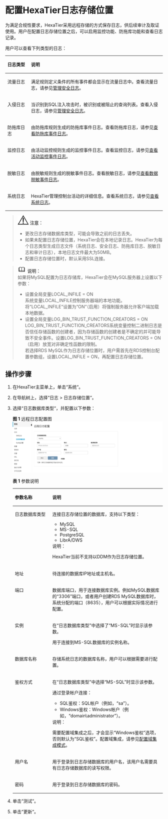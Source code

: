 # 配置HexaTier日志存储位置<a name="ZH-CN_TOPIC_0111166360"></a>

为满足合规性要求，HexaTier采用远程存储的方式保存日志，供后续审计及取证使用。用户在配置日志存储位置之后，可以启用监控功能、防拖库功能和查看日志记录。

用户可以查看下列类型的日志：

<a name="zh-cn_topic_0110574955_table10199314164311"></a>
<table><thead align="left"><tr id="zh-cn_topic_0110574955_row16200141411437"><th class="cellrowborder" valign="top" width="15%" id="mcps1.1.3.1.1"><p id="zh-cn_topic_0110574955_p6200121454316"><a name="zh-cn_topic_0110574955_p6200121454316"></a><a name="zh-cn_topic_0110574955_p6200121454316"></a>日志类型</p>
</th>
<th class="cellrowborder" valign="top" width="85%" id="mcps1.1.3.1.2"><p id="zh-cn_topic_0110574955_p112001614144318"><a name="zh-cn_topic_0110574955_p112001614144318"></a><a name="zh-cn_topic_0110574955_p112001614144318"></a>说明</p>
</th>
</tr>
</thead>
<tbody><tr id="zh-cn_topic_0110574955_row4200814174318"><td class="cellrowborder" valign="top" width="15%" headers="mcps1.1.3.1.1 "><p id="zh-cn_topic_0110574955_p42001149433"><a name="zh-cn_topic_0110574955_p42001149433"></a><a name="zh-cn_topic_0110574955_p42001149433"></a>流量日志</p>
</td>
<td class="cellrowborder" valign="top" width="85%" headers="mcps1.1.3.1.2 "><p id="zh-cn_topic_0110574955_p132001414174312"><a name="zh-cn_topic_0110574955_p132001414174312"></a><a name="zh-cn_topic_0110574955_p132001414174312"></a>满足规则定义条件的所有事件都会显示在流量日志中。查看流量日志，请参见<a href="管理安全日志.md#ZH-CN_TOPIC_0111166530">管理安全日志</a>。</p>
</td>
</tr>
<tr id="zh-cn_topic_0110574955_row920081413439"><td class="cellrowborder" valign="top" width="15%" headers="mcps1.1.3.1.1 "><p id="zh-cn_topic_0110574955_p1220031420437"><a name="zh-cn_topic_0110574955_p1220031420437"></a><a name="zh-cn_topic_0110574955_p1220031420437"></a>入侵日志</p>
</td>
<td class="cellrowborder" valign="top" width="85%" headers="mcps1.1.3.1.2 "><p id="zh-cn_topic_0110574955_p16200131434311"><a name="zh-cn_topic_0110574955_p16200131434311"></a><a name="zh-cn_topic_0110574955_p16200131434311"></a>当识别到SQL注入攻击时，被识别或被阻止的查询列表。查看入侵日志，请参见<a href="管理安全日志.md#ZH-CN_TOPIC_0111166530">管理安全日志</a>。</p>
</td>
</tr>
<tr id="zh-cn_topic_0110574955_row620051410431"><td class="cellrowborder" valign="top" width="15%" headers="mcps1.1.3.1.1 "><p id="zh-cn_topic_0110574955_p152001114164312"><a name="zh-cn_topic_0110574955_p152001114164312"></a><a name="zh-cn_topic_0110574955_p152001114164312"></a>防拖库日志</p>
</td>
<td class="cellrowborder" valign="top" width="85%" headers="mcps1.1.3.1.2 "><p id="zh-cn_topic_0110574955_p8200141415430"><a name="zh-cn_topic_0110574955_p8200141415430"></a><a name="zh-cn_topic_0110574955_p8200141415430"></a>由防拖库规则生成的防拖库事件日志。查看防拖库日志，请参见<a href="查看防拖库事件日志.md#ZH-CN_TOPIC_0142535568">查看防拖库事件日志</a>。</p>
</td>
</tr>
<tr id="zh-cn_topic_0110574955_row172001114164312"><td class="cellrowborder" valign="top" width="15%" headers="mcps1.1.3.1.1 "><p id="zh-cn_topic_0110574955_p122001414184316"><a name="zh-cn_topic_0110574955_p122001414184316"></a><a name="zh-cn_topic_0110574955_p122001414184316"></a>监控日志</p>
</td>
<td class="cellrowborder" valign="top" width="85%" headers="mcps1.1.3.1.2 "><p id="zh-cn_topic_0110574955_p13200171412436"><a name="zh-cn_topic_0110574955_p13200171412436"></a><a name="zh-cn_topic_0110574955_p13200171412436"></a>由活动监控规则生成的监控事件日志。查看监控日志，请参见<a href="查看活动监控事件日志.md#ZH-CN_TOPIC_0111166505">查看活动监控事件日志</a>。</p>
</td>
</tr>
<tr id="zh-cn_topic_0110574955_row2020091414433"><td class="cellrowborder" valign="top" width="15%" headers="mcps1.1.3.1.1 "><p id="zh-cn_topic_0110574955_p1720014146431"><a name="zh-cn_topic_0110574955_p1720014146431"></a><a name="zh-cn_topic_0110574955_p1720014146431"></a>脱敏日志</p>
</td>
<td class="cellrowborder" valign="top" width="85%" headers="mcps1.1.3.1.2 "><p id="zh-cn_topic_0110574955_p4200714114313"><a name="zh-cn_topic_0110574955_p4200714114313"></a><a name="zh-cn_topic_0110574955_p4200714114313"></a>由脱敏规则生成的脱敏事件日志。查看脱敏日志，请参见<a href="查看数据脱敏事件日志.md#ZH-CN_TOPIC_0111166459">查看数据脱敏事件日志</a>。</p>
</td>
</tr>
<tr id="zh-cn_topic_0110574955_row16200111415433"><td class="cellrowborder" valign="top" width="15%" headers="mcps1.1.3.1.1 "><p id="zh-cn_topic_0110574955_p102001114104315"><a name="zh-cn_topic_0110574955_p102001114104315"></a><a name="zh-cn_topic_0110574955_p102001114104315"></a>系统日志</p>
</td>
<td class="cellrowborder" valign="top" width="85%" headers="mcps1.1.3.1.2 "><p id="zh-cn_topic_0110574955_p142009140436"><a name="zh-cn_topic_0110574955_p142009140436"></a><a name="zh-cn_topic_0110574955_p142009140436"></a>HexaTier管理控制台活动的详细信息。查看系统日志，请参见<a href="查看系统日志.md#ZH-CN_TOPIC_0111166506">查看系统日志</a>。</p>
</td>
</tr>
</tbody>
</table>

>![](public_sys-resources/icon-notice.gif) **注意：**   
>-   更改日志存储数据库类型，可能会导致之前的日志丢失。  
>-   如果未配置日志存储位置，HexaTier会在本地记录日志。HexaTier为每个日志类型生成日志文件（系统日志、安全日志、防拖库日志、脱敏日志和审计日志），本地日志文件最大为50MB。  
>-   配置日志存储位置时，默认采用SSL连接。  

>![](public_sys-resources/icon-note.gif) **说明：**   
>如果将MySQL配置为日志存储库，HexaTier会在MySQL服务器上设置以下参数：  
>-   设置全局变量LOCAL\_INFILE = ON  
>    系统变量LOCAL\_INFILE控制服务器端的本地功能。将“LOCAL\_INFILE“设置为“ON“（启用）将强制服务器允许客户端加载本地数据。  
>-   设置全局变量LOG\_BIN\_TRUST\_FUNCTION\_CREATORS = ON  
>    LOG\_BIN\_TRUST\_FUNCTION\_CREATORS系统变量控制二进制日志是否信任存储函数的创建者，因为存储函数的创建者是不确定的并可能导致不安全事件。设置LOG\_BIN\_TRUST\_FUNCTION\_CREATORS = ON（启用）放宽对非确定性函数的限制。  
>若选择RDS MySQL作为日志存储位置时，用户需首先在RDS控制台配置参数组，设置LOCAL\_INFILE = ON，再配置日志存储位置。  

## 操作步骤<a name="zh-cn_topic_0110574955_s292a88d26b344586b36f47f4a443966d"></a>

1.  在HexaTier主菜单上，单击“系统“。
2.  在导航树上，选择“日志 \> 日志存储位置“。
3.  选择“日志数据库类型“，并配置以下参数：

    **图 1**  远程日志配置图<a name="zh-cn_topic_0110574955_fig9356229154210"></a>  
    ![](figures/远程日志配置图.png "远程日志配置图")

    **表 1**  参数说明

    <a name="zh-cn_topic_0110574955_t64ae50868cdb4cfeaeb4f1c106ace0ff"></a>
    <table><thead align="left"><tr id="zh-cn_topic_0110574955_re2c1286c4eef40c9a83ed7de2abf1922"><th class="cellrowborder" valign="top" width="25%" id="mcps1.2.3.1.1"><p id="zh-cn_topic_0110574955_a2aeb05f9147c46fca5fbbf1242d688ee"><a name="zh-cn_topic_0110574955_a2aeb05f9147c46fca5fbbf1242d688ee"></a><a name="zh-cn_topic_0110574955_a2aeb05f9147c46fca5fbbf1242d688ee"></a>参数名称</p>
    </th>
    <th class="cellrowborder" valign="top" width="75%" id="mcps1.2.3.1.2"><p id="zh-cn_topic_0110574955_a09977cd6433942bdbe2c448aaa2e86e1"><a name="zh-cn_topic_0110574955_a09977cd6433942bdbe2c448aaa2e86e1"></a><a name="zh-cn_topic_0110574955_a09977cd6433942bdbe2c448aaa2e86e1"></a>说明</p>
    </th>
    </tr>
    </thead>
    <tbody><tr id="zh-cn_topic_0110574955_ra9483184c1fc477b85d86cd677f0a1de"><td class="cellrowborder" valign="top" width="25%" headers="mcps1.2.3.1.1 "><p id="zh-cn_topic_0110574955_zh-cn_topic_0076429733_p284705974616"><a name="zh-cn_topic_0110574955_zh-cn_topic_0076429733_p284705974616"></a><a name="zh-cn_topic_0110574955_zh-cn_topic_0076429733_p284705974616"></a>日志数据库类型</p>
    </td>
    <td class="cellrowborder" valign="top" width="75%" headers="mcps1.2.3.1.2 "><p id="zh-cn_topic_0110574955_a8f26682430884f90bd88c22b3d8449e8"><a name="zh-cn_topic_0110574955_a8f26682430884f90bd88c22b3d8449e8"></a><a name="zh-cn_topic_0110574955_a8f26682430884f90bd88c22b3d8449e8"></a>连接日志存储位置的数据库，支持以下类型：</p>
    <a name="zh-cn_topic_0110574955_u73cc88fde10a4eb0a9489ad01d7ddd1b"></a><a name="zh-cn_topic_0110574955_u73cc88fde10a4eb0a9489ad01d7ddd1b"></a><ul id="zh-cn_topic_0110574955_u73cc88fde10a4eb0a9489ad01d7ddd1b"><li>MySQL</li><li>MS-SQL</li><li>PostgreSQL</li><li>LibrA/DWS</li></ul>
    <div class="note" id="zh-cn_topic_0110574955_note1949316401515"><a name="zh-cn_topic_0110574955_note1949316401515"></a><a name="zh-cn_topic_0110574955_note1949316401515"></a><span class="notetitle"> 说明： </span><div class="notebody"><p id="zh-cn_topic_0110574955_p949334011118"><a name="zh-cn_topic_0110574955_p949334011118"></a><a name="zh-cn_topic_0110574955_p949334011118"></a>HexaTier当前不支持以DDM作为日志存储位置。</p>
    </div></div>
    </td>
    </tr>
    <tr id="zh-cn_topic_0110574955_r318e6bb4254a40e5b56fd27ba72054dc"><td class="cellrowborder" valign="top" width="25%" headers="mcps1.2.3.1.1 "><p id="zh-cn_topic_0110574955_ae488e7a7dcf84565a1f38ac5dff7a46f"><a name="zh-cn_topic_0110574955_ae488e7a7dcf84565a1f38ac5dff7a46f"></a><a name="zh-cn_topic_0110574955_ae488e7a7dcf84565a1f38ac5dff7a46f"></a>地址</p>
    </td>
    <td class="cellrowborder" valign="top" width="75%" headers="mcps1.2.3.1.2 "><p id="zh-cn_topic_0110574955_zh-cn_topic_0076429733_p198477594464"><a name="zh-cn_topic_0110574955_zh-cn_topic_0076429733_p198477594464"></a><a name="zh-cn_topic_0110574955_zh-cn_topic_0076429733_p198477594464"></a>待连接的数据库IP地址或主机名。</p>
    </td>
    </tr>
    <tr id="zh-cn_topic_0110574955_rb9106941efa448269d29d48835ddd524"><td class="cellrowborder" valign="top" width="25%" headers="mcps1.2.3.1.1 "><p id="zh-cn_topic_0110574955_aaa3f9b0bbd084c2fb8330bff6505f9ea"><a name="zh-cn_topic_0110574955_aaa3f9b0bbd084c2fb8330bff6505f9ea"></a><a name="zh-cn_topic_0110574955_aaa3f9b0bbd084c2fb8330bff6505f9ea"></a>端口</p>
    </td>
    <td class="cellrowborder" valign="top" width="75%" headers="mcps1.2.3.1.2 "><p id="zh-cn_topic_0110574955_a6b8d3c2fbfa7440795b28f916a8fdae5"><a name="zh-cn_topic_0110574955_a6b8d3c2fbfa7440795b28f916a8fdae5"></a><a name="zh-cn_topic_0110574955_a6b8d3c2fbfa7440795b28f916a8fdae5"></a>数据库端口，用于连接数据库实例。例如MySQL数据库的<span class="parmvalue" id="zh-cn_topic_0110574955_pb37c60abc93f490a99967239443af3bc"><a name="zh-cn_topic_0110574955_pb37c60abc93f490a99967239443af3bc"></a><a name="zh-cn_topic_0110574955_pb37c60abc93f490a99967239443af3bc"></a>“3306”</span>端口，或者用户创建RDS MySQL数据库时，系统分配的端口（8635），用户可以根据实际情况进行配置。</p>
    </td>
    </tr>
    <tr id="zh-cn_topic_0110574955_ref41058eef6947188074b2227106fb1e"><td class="cellrowborder" valign="top" width="25%" headers="mcps1.2.3.1.1 "><p id="zh-cn_topic_0110574955_a014df2bf721b459f8fde761b1a11f3ca"><a name="zh-cn_topic_0110574955_a014df2bf721b459f8fde761b1a11f3ca"></a><a name="zh-cn_topic_0110574955_a014df2bf721b459f8fde761b1a11f3ca"></a>实例</p>
    </td>
    <td class="cellrowborder" valign="top" width="75%" headers="mcps1.2.3.1.2 "><p id="zh-cn_topic_0110574955_a92959061278b4600b6b8622a7c0f3ced"><a name="zh-cn_topic_0110574955_a92959061278b4600b6b8622a7c0f3ced"></a><a name="zh-cn_topic_0110574955_a92959061278b4600b6b8622a7c0f3ced"></a>在<span class="parmname" id="zh-cn_topic_0110574955_pfb43b27eb14b4e03adcd1f0624ba8b26"><a name="zh-cn_topic_0110574955_pfb43b27eb14b4e03adcd1f0624ba8b26"></a><a name="zh-cn_topic_0110574955_pfb43b27eb14b4e03adcd1f0624ba8b26"></a>“日志数据库类型”</span>中选择了<span class="parmvalue" id="zh-cn_topic_0110574955_parmvalue124133211923"><a name="zh-cn_topic_0110574955_parmvalue124133211923"></a><a name="zh-cn_topic_0110574955_parmvalue124133211923"></a>“MS-SQL”</span>时显示该参数。</p>
    <p id="zh-cn_topic_0110574955_a10d63ee5cf83427b87312383476345e9"><a name="zh-cn_topic_0110574955_a10d63ee5cf83427b87312383476345e9"></a><a name="zh-cn_topic_0110574955_a10d63ee5cf83427b87312383476345e9"></a>用于连接到MS-SQL数据库的实例名称。</p>
    </td>
    </tr>
    <tr id="zh-cn_topic_0110574955_ra21c1616eed840f99efe05309a2e9981"><td class="cellrowborder" valign="top" width="25%" headers="mcps1.2.3.1.1 "><p id="zh-cn_topic_0110574955_zh-cn_topic_0076429733_p198325207482"><a name="zh-cn_topic_0110574955_zh-cn_topic_0076429733_p198325207482"></a><a name="zh-cn_topic_0110574955_zh-cn_topic_0076429733_p198325207482"></a>数据库名称</p>
    </td>
    <td class="cellrowborder" valign="top" width="75%" headers="mcps1.2.3.1.2 "><p id="zh-cn_topic_0110574955_ab918391c04c34731a42b504a2fbe5821"><a name="zh-cn_topic_0110574955_ab918391c04c34731a42b504a2fbe5821"></a><a name="zh-cn_topic_0110574955_ab918391c04c34731a42b504a2fbe5821"></a>存储系统日志的数据库名称，用户可以根据需要进行配置。</p>
    </td>
    </tr>
    <tr id="zh-cn_topic_0110574955_r90007b3dc1e548b298cfdfd55cec975a"><td class="cellrowborder" valign="top" width="25%" headers="mcps1.2.3.1.1 "><p id="zh-cn_topic_0110574955_ad8656d21802b4233aaaec76291817503"><a name="zh-cn_topic_0110574955_ad8656d21802b4233aaaec76291817503"></a><a name="zh-cn_topic_0110574955_ad8656d21802b4233aaaec76291817503"></a>鉴权方式</p>
    </td>
    <td class="cellrowborder" valign="top" width="75%" headers="mcps1.2.3.1.2 "><p id="zh-cn_topic_0110574955_a5d53579bb4134d3b97477c69cb49c18c"><a name="zh-cn_topic_0110574955_a5d53579bb4134d3b97477c69cb49c18c"></a><a name="zh-cn_topic_0110574955_a5d53579bb4134d3b97477c69cb49c18c"></a>在<span class="parmname" id="zh-cn_topic_0110574955_p1b67f0cc0ec847a6a0d7adb31acee52c"><a name="zh-cn_topic_0110574955_p1b67f0cc0ec847a6a0d7adb31acee52c"></a><a name="zh-cn_topic_0110574955_p1b67f0cc0ec847a6a0d7adb31acee52c"></a>“日志数据库类型”</span>中选择<span class="parmvalue" id="zh-cn_topic_0110574955_parmvalue11516173211316"><a name="zh-cn_topic_0110574955_parmvalue11516173211316"></a><a name="zh-cn_topic_0110574955_parmvalue11516173211316"></a>“MS-SQL”</span>时显示该参数。</p>
    <p id="zh-cn_topic_0110574955_aaf3cafc6e1834bc0a5183a4012dc9c2c"><a name="zh-cn_topic_0110574955_aaf3cafc6e1834bc0a5183a4012dc9c2c"></a><a name="zh-cn_topic_0110574955_aaf3cafc6e1834bc0a5183a4012dc9c2c"></a>通过登录帐户连接：</p>
    <a name="zh-cn_topic_0110574955_ua639287c1aef46baa8ffc44957d05d33"></a><a name="zh-cn_topic_0110574955_ua639287c1aef46baa8ffc44957d05d33"></a><ul id="zh-cn_topic_0110574955_ua639287c1aef46baa8ffc44957d05d33"><li>SQL鉴权：SQL帐户（例如，“sa”）。</li><li>Windows鉴权：Windows帐户（例如，“domain\administrator”）。</li></ul>
    <div class="note" id="zh-cn_topic_0110574955_n11314f04115b4202a1fa49af15f89485"><a name="zh-cn_topic_0110574955_n11314f04115b4202a1fa49af15f89485"></a><a name="zh-cn_topic_0110574955_n11314f04115b4202a1fa49af15f89485"></a><span class="notetitle"> 说明： </span><div class="notebody"><p id="zh-cn_topic_0110574955_zh-cn_topic_0076429733_p696712166439"><a name="zh-cn_topic_0110574955_zh-cn_topic_0076429733_p696712166439"></a><a name="zh-cn_topic_0110574955_zh-cn_topic_0076429733_p696712166439"></a>需要配置域集成之后，才会显示<span class="parmvalue" id="zh-cn_topic_0110574955_pa843c959c0394687968312ce53270923"><a name="zh-cn_topic_0110574955_pa843c959c0394687968312ce53270923"></a><a name="zh-cn_topic_0110574955_pa843c959c0394687968312ce53270923"></a>“Windows鉴权”</span>选项，否则默认为<span class="parmvalue" id="zh-cn_topic_0110574955_pa03dc91132224efcaa78618c298997f7"><a name="zh-cn_topic_0110574955_pa03dc91132224efcaa78618c298997f7"></a><a name="zh-cn_topic_0110574955_pa03dc91132224efcaa78618c298997f7"></a>“SQL鉴权”</span>。配置域集成，请参见<a href="配置域集成模式.md#ZH-CN_TOPIC_0111166494">配置域集成模式</a>。</p>
    </div></div>
    </td>
    </tr>
    <tr id="zh-cn_topic_0110574955_rd87a2b718b644a009242f86baa489e40"><td class="cellrowborder" valign="top" width="25%" headers="mcps1.2.3.1.1 "><p id="zh-cn_topic_0110574955_a6b0703a6e70a45738f0a75500b87d5b9"><a name="zh-cn_topic_0110574955_a6b0703a6e70a45738f0a75500b87d5b9"></a><a name="zh-cn_topic_0110574955_a6b0703a6e70a45738f0a75500b87d5b9"></a>用户名</p>
    </td>
    <td class="cellrowborder" valign="top" width="75%" headers="mcps1.2.3.1.2 "><p id="zh-cn_topic_0110574955_a4beb14d02e264711beaef0e0d30f1419"><a name="zh-cn_topic_0110574955_a4beb14d02e264711beaef0e0d30f1419"></a><a name="zh-cn_topic_0110574955_a4beb14d02e264711beaef0e0d30f1419"></a>用于登录到日志存储数据库的用户名，该用户名需要具有日志存储数据库的读写权限。</p>
    </td>
    </tr>
    <tr id="zh-cn_topic_0110574955_zh-cn_topic_0076429733_row5881491481"><td class="cellrowborder" valign="top" width="25%" headers="mcps1.2.3.1.1 "><p id="zh-cn_topic_0110574955_af6c8c61ff2a34623b87dec9384b38ce2"><a name="zh-cn_topic_0110574955_af6c8c61ff2a34623b87dec9384b38ce2"></a><a name="zh-cn_topic_0110574955_af6c8c61ff2a34623b87dec9384b38ce2"></a>密码</p>
    </td>
    <td class="cellrowborder" valign="top" width="75%" headers="mcps1.2.3.1.2 "><p id="zh-cn_topic_0110574955_a8345987bd4f04e5c86f86202a7dc8659"><a name="zh-cn_topic_0110574955_a8345987bd4f04e5c86f86202a7dc8659"></a><a name="zh-cn_topic_0110574955_a8345987bd4f04e5c86f86202a7dc8659"></a>用于登录到日志存储数据库的密码。</p>
    </td>
    </tr>
    </tbody>
    </table>

4.  单击“测试“。
5.  单击“更新“。

